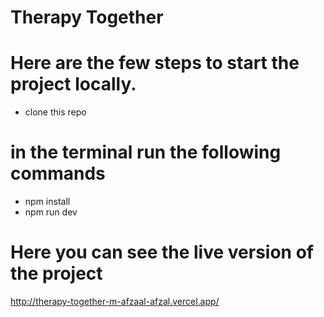 # Therapy Together

# Here are the few steps to start the project locally.

* clone this repo
# in the terminal run the following commands
* npm install
* npm run dev
# Here you can see the live version of the project

http://therapy-together-m-afzaal-afzal.vercel.app/
